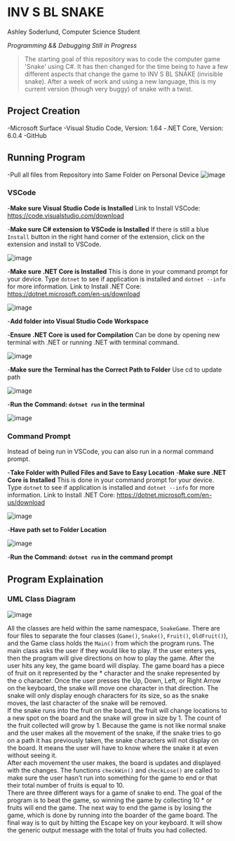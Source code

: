 # INV S BL  SNAKE
Ashley Soderlund, Computer Science Student


*Programming && Debugging Still in Progress*

> The starting goal of this repository was to code the computer game 'Snake' using C#. It has then changed for the time being to have a few different aspects that change the game to INV S BL  SNAKE (invisible snake). After a week of work and using a new language, this is my current version (though very buggy) of snake with a twist.


## Project Creation
-Microsoft Surface
-Visual Studio Code, Version: 1.64
-.NET Core, Version: 6.0.4
-GitHub

## Running Program
-Pull all files from Repository into Same Folder on Personal Device
![image](https://user-images.githubusercontent.com/69334327/166720002-a7c824af-2192-439d-b93e-4febd547b44a.png)


### VSCode

-**Make sure  Visual Studio Code is Installed**
 Link to Install VSCode: https://code.visualstudio.com/download
 
-**Make sure C# extension to VSCode is Installed**
 If there is still a blue `Install` button in the right hand corner of the extension, click on the extension and install to VSCode.
 
![image](https://user-images.githubusercontent.com/69334327/166720542-e6d87a2b-ca65-41f0-8cc6-e10a1c794414.png)

-**Make sure .NET Core is Installed**
 This is done in your command prompt for your device. Type `dotnet` to see if application is installed and `dotnet --info` for more information. 
 Link to Install .NET Core: https://dotnet.microsoft.com/en-us/download 
 
 ![image](https://user-images.githubusercontent.com/69334327/166721367-0cafcb87-1fa5-4d69-9a02-08499f2a7f9f.png)

-**Add folder into Visual Studio Code Workspace**

-**Ensure .NET Core is used for Compilation** 
 Can be done by opening new terminal with .NET or running .NET with terminal command.
 
![image](https://user-images.githubusercontent.com/69334327/166722294-95078aa5-c417-426a-9436-df70a9dee94f.png)

-**Make sure the Terminal has the Correct Path to Folder**
Use cd <folder name> to update path
 
![image](https://user-images.githubusercontent.com/69334327/166722818-5d12d567-1b72-4a0b-b078-35ef308e55bc.png)


-**Run the Command: `dotnet run` in the terminal**
 
 ![image](https://user-images.githubusercontent.com/69334327/166722966-94fa6410-b119-40f8-9c56-0756464cc666.png)
 

 ### Command Prompt
 Instead of being run in VSCode, you can also run in a normal command prompt.
 
 -**Take Folder with Pulled Files and Save to Easy Location**
 -**Make sure .NET Core is Installed**
 This is done in your command prompt for your device. Type `dotnet` to see if application is installed and `dotnet --info` for more information. 
 Link to Install .NET Core: https://dotnet.microsoft.com/en-us/download 
 
 ![image](https://user-images.githubusercontent.com/69334327/166721367-0cafcb87-1fa5-4d69-9a02-08499f2a7f9f.png)
 
 -**Have path set to Folder Location**
 
 ![image](https://user-images.githubusercontent.com/69334327/166726022-159d6f11-ce7f-4818-889c-7d3c4f454059.png)

 -**Run the Command: `dotnet run` in the command prompt**



## Program Explaination
### UML Class Diagram
![image](https://user-images.githubusercontent.com/69334327/166716266-3399e279-63b8-4a2d-b6e0-5c1d35c44ee4.png)

All the classes are held within the same namespace, `SnakeGame`. There are four files to separate the four classes (`Game()`, `Snake()`, `Fruit()`, `OldFruit()`), and the Game class holds the `Main()` from which the program runs. The main class asks the user if they would like to play. If the user enters yes, then the program will give directions on how to play the game. After the user hits any key, the game board will display. The game board has a piece of fruit on it represented by the * character and the snake represented by the o character. Once the user presses the Up, Down, Left, or Right Arrow on the keyboard, the snake will move one character in that direction. The snake will only display enough characters for its size, so as the snake moves, the last character of the snake will be removed. </br>
If the snake runs into the fruit on the board, the fruit will change locations to a new spot on the board and the snake will grow in size by 1. The count of the fruit collected will grow by 1. Because the game is not like normal snake and the user makes all the movement of the snake, if the snake tries to go on a path it has previously taken, the snake characters will not display on the board. It means the user will have to know where the snake it at even without seeing it. </br>
After each movement the user makes, the board is updates and displayed with the changes. The functions `checkWin()` and `checkLose()` are called to make sure the user hasn’t run into something for the game to end or that their total number of fruits is equal to 10. </br>
There are three different ways for a game of snake to end. The goal of the program is to beat the game, so winning the game by collecting 10 * or fruits will end the game. The next way to end the game is by losing the game, which is done by running into the boarder of the game board. The final way is to quit by hitting the Escape key on your keyboard. It will show the generic output message with the total of fruits you had collected. </br>


